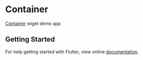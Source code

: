 # Container

[Container](https://docs.flutter.io/flutter/widgets/Container-class.html) wiget demo app

## Getting Started

For help getting started with Flutter, view online
[documentation](https://flutter.io/).
